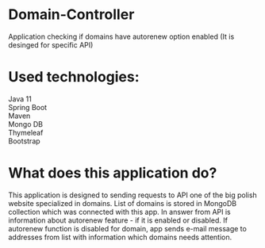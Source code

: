 # Domain-Controller
Application checking if domains have autorenew option enabled (It is desinged for specific API)

# Used technologies:
Java 11<br>
Spring Boot<br>
Maven<br>
Mongo DB<br>
Thymeleaf<br>
Bootstrap

# What does this application do?

This application is designed to sending requests to API one of the big polish website specialized in domains.
List of domains is stored in MongoDB collection which was connected with this app.
In answer from API is information about autorenew feature - if it is enabled or disabled.
If autorenew function is disabled for domain, app sends e-mail message to addresses from list with information which domains needs attention.
